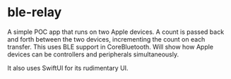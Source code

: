 # ble-relay

A simple POC app that runs on two Apple devices. A count is passed back and forth between the two devices, incrementing the count on each transfer. This uses BLE support in CoreBluetooth. Will show how Apple devices can be controllers and peripherals simultaneously.

It also uses SwiftUI for its rudimentary UI.
